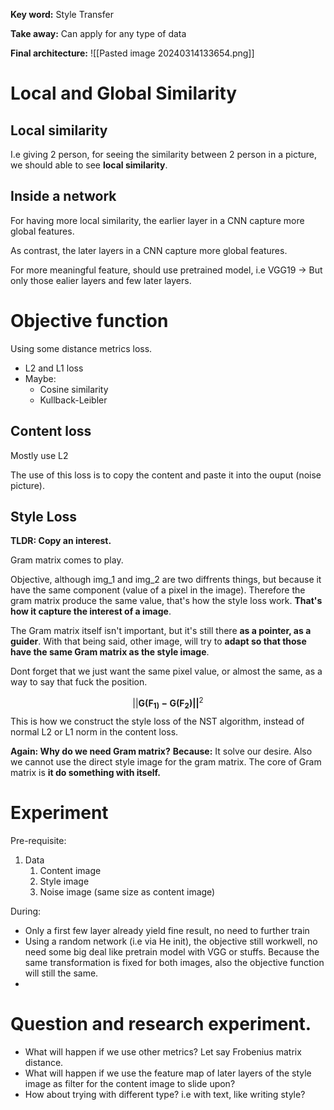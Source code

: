 **Key word:** Style Transfer

**Take away:** Can apply for any type of data

**Final architecture:** ![[Pasted image 20240314133654.png]]

# Local and Global Similarity

## Local similarity
I.e giving 2 person, for seeing the similarity between 2 person in a picture, we should able to see **local similarity**. 

## Inside a network
For having more local similarity, the earlier layer in a CNN capture more global features.

As contrast, the later layers in a CNN capture more global features.

For more meaningful feature, should use pretrained model, i.e VGG19 -> But only those ealier layers and few later layers.

# Objective function

Using some distance metrics loss.
- L2 and L1 loss
- Maybe:
	- Cosine similarity
	- Kullback-Leibler

## Content loss

Mostly use L2

The use of this loss is to copy the content and paste it into the ouput (noise picture). 


## Style Loss

**TLDR: Copy an interest.** 

Gram matrix comes to play.

Objective, although img_1 and img_2 are two diffrents things, but because it have the same component (value  of a pixel in the image). Therefore the gram matrix produce the same value, that's how the style loss work. **That's how it capture the interest of a image**.

The Gram matrix itself isn't important, but it's still there **as a pointer, as a guider**. With that being said, other image, will try to **adapt so that those have the same Gram matrix as the style image**. 

Dont forget that we just want the same pixel value, or almost the same, as a way to say that fuck the position.

$$
||\mathbf{G(F_{1)}- G(F_2)||}^2
$$
This is how we construct the style loss of the NST algorithm, instead of normal L2 or L1 norm in the content loss.

**Again: Why do we need Gram matrix?**
**Because:** It solve our desire. Also we cannot use the direct style image for the gram matrix. The core of Gram matrix is **it do something with itself.** 



# Experiment
Pre-requisite:
1. Data
	1. Content image
	2. Style image
	3. Noise image (same size as content image)


During:
- Only a first few layer already yield fine result, no need to further train
- Using a random network (i.e via He init), the objective still workwell, no need some big deal like pretrain model with VGG or stuffs. Because the same transformation is fixed for both images, also the objective function will still the same.  
- 
# Question and research experiment. 

- What will happen if we use other metrics? Let say Frobenius matrix distance.
- What will happen if we use the feature map of later layers of the style image as filter for the content image to slide upon?
- How about trying with different type? i.e with text, like writing style?

